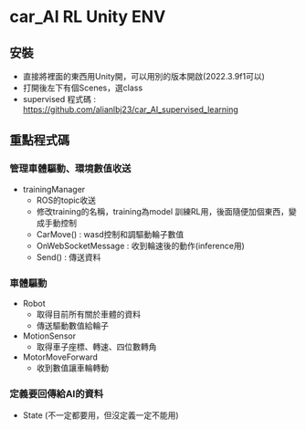 # car_AI RL Unity ENV
## 安裝
* 直接將裡面的東西用Unity開，可以用別的版本開啟(2022.3.9f1可以)
* 打開後左下有個Scenes，選class
* supervised 程式碼 : https://github.com/alianlbj23/car_AI_supervised_learning
## 重點程式碼
### 管理車體驅動、環境數值收送
* trainingManager
    * ROS的topic收送
    * 修改training的名稱，training為model 訓練RL用，後面隨便加個東西，變成手動控制
    * CarMove() : wasd控制和調驅動輪子數值
    * OnWebSocketMessage : 收到輪速後的動作(inference用)
    * Send() : 傳送資料
### 車體驅動
* Robot
    * 取得目前所有關於車體的資料
    * 傳送驅動數值給輪子
* MotionSensor
    * 取得車子座標、轉速、四位數轉角
* MotorMoveForward
    * 收到數值讓車輪轉動
### 定義要回傳給AI的資料
* State (不一定都要用，但沒定義一定不能用)
